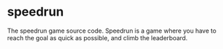 # speedrun
The speedrun game source code. Speedrun is a game where you have to reach the goal as quick as possible, and climb the leaderboard.
